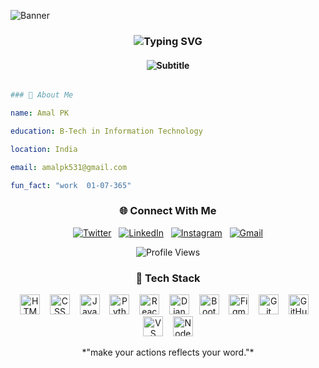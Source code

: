 ![Banner](https://github.com/amalpk531/amalpk531/blob/main/ccooddeee.gif)

<h3 align="center">
  <img src="https://readme-typing-svg.herokuapp.com/?font=JetBrains+Mono&size=30&duration=3000&pause=30000&color=58A6FF&center=true&vCenter=true&width=500&lines=Hi+%F0%9F%91%8B%2C+I'm+Amal+PK" alt="Typing SVG" />
</h3>


<div>

  <h4 align="center">
    <img src="https://readme-typing-svg.herokuapp.com/?font=Source+Code+Pro&size=15&duration=2000&pause=1000&color=7D8590&center=true&vCenter=true&width=600&lines=A+passionate+developer+from+India;Always+learning+new+technologies" alt="Subtitle" />
  </h4>
  
<div>
  
```yaml

### 🚀 About Me

name: Amal PK

education: B-Tech in Information Technology

location: India

email: amalpk531@gmail.com

fun_fact: "work  01-07-365"

```
</div>

  



<div align="center">

</div>


<div align="center">

### 🌐 Connect With Me

[![Twitter](https://img.shields.io/badge/Twitter-1DA1F2?style=for-the-badge&logo=twitter&logoColor=white)](https://twitter.com/amal_5_3_1_)
&nbsp;
[![LinkedIn](https://img.shields.io/badge/LinkedIn-0077B5?style=for-the-badge&logo=linkedin&logoColor=white)](https://www.linkedin.com/in/amal-pk/)
&nbsp;
[![Instagram](https://img.shields.io/badge/Instagram-E4405F?style=for-the-badge&logo=instagram&logoColor=white)](https://www.instagram.com/_amal_p.k_)
&nbsp;
[![Gmail](https://img.shields.io/badge/Gmail-D14836?style=for-the-badge&logo=gmail&logoColor=white)](mailto:amalpk531@gmail.com)

</div>
<div align="center">  
 
  ![Profile Views](https://komarev.com/ghpvc/?username=amalpk531&color=58a6ff&style=for-the-badge&label=PROFILE+VIEWS)
</div>

<div align="center">
  <h3>🚀 Tech Stack</h3>
  <p align="center">
    <img src="https://skillicons.dev/icons?i=html" height="32" alt="HTML"/>
    &nbsp;&nbsp;
    <img src="https://skillicons.dev/icons?i=css" height="32" alt="CSS"/>
    &nbsp;&nbsp;
    <img src="https://skillicons.dev/icons?i=js" height="32" alt="JavaScript"/>
    &nbsp;&nbsp;
    <img src="https://skillicons.dev/icons?i=python" height="32" alt="Python"/>
    &nbsp;&nbsp;
    <img src="https://skillicons.dev/icons?i=react" height="32" alt="React"/>
    &nbsp;&nbsp;
    <img src="https://skillicons.dev/icons?i=django" height="32" alt="Django"/>
    &nbsp;&nbsp;
    <img src="https://skillicons.dev/icons?i=bootstrap" height="32" alt="Bootstrap"/>
    &nbsp;&nbsp;
    <img src="https://skillicons.dev/icons?i=figma" height="32" alt="Figma"/>
    &nbsp;&nbsp;
    <img src="https://skillicons.dev/icons?i=git" height="32" alt="Git"/>
    &nbsp;&nbsp;
    <img src="https://skillicons.dev/icons?i=github" height="32" alt="GitHub"/>
    &nbsp;&nbsp;
    <img src="https://skillicons.dev/icons?i=vscode" height="32" alt="VS Code"/>
    &nbsp;&nbsp;
    <img src="https://skillicons.dev/icons?i=nodejs" height="32" alt="Node.js"/>
  </p>
</div>


<div align="center">
*"make your actions reflects your word."*
</div>
